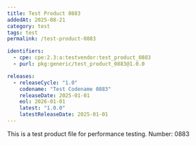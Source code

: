 ```yaml
---
title: Test Product 0883
addedAt: 2025-08-21
category: test
tags: test
permalink: /test-product-0883

identifiers:
  - cpe: cpe:2.3:a:testvendor:test_product_0883
  - purl: pkg:generic/test_product_0883@1.0.0

releases:
  - releaseCycle: "1.0"
    codename: "Test Codename 0883"
    releaseDate: 2025-01-01
    eol: 2026-01-01
    latest: "1.0.0"
    latestReleaseDate: 2025-01-01
---
```


This is a test product file for performance testing. Number: 0883
